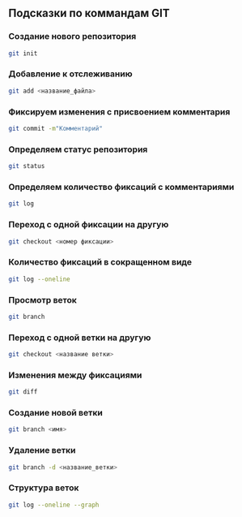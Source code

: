 ## Подсказки по коммандам GIT

### Создание нового репозитория
```sh
git init
```

### Добавление к отслеживанию
```sh
git add <название_файла>
```

### Фиксируем изменения с присвоением комментария
```sh
git commit -m"Комментарий"
```

### Определяем статус репозитория 
```sh
git status
```

### Определяем количество фиксаций с комментариями
```sh
git log
```

### Переход с одной фиксации на другую
```sh
git checkout <номер фиксации>
```

### Количество фиксаций в сокращенном виде
```sh
git log --oneline
```

### Просмотр веток
```sh
git branch
```

### Переход с одной ветки на другую
```sh
git checkout <название ветки>
```

### Изменения между фиксациями
```sh
git diff
```

### Создание новой ветки
```sh
git branch <имя>
```

### Удаление ветки
```sh
git branch -d <название_ветки>
```

### Структура веток
```sh
git log --oneline --graph
```